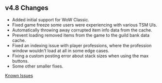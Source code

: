 ## v4.8 Changes

* Added initial support for WoW Classic.
* Fixed game freeze some users were experiencing with various TSM UIs.
* Automatically throwing away corrupted item info data from the cache.
* Prevent loading removed items from the game to the guild bank data cache.
* Fixed an indexing issue with player professions, where the profession window wouldn't load at all in some edge cases.
* Fixing a custom posting error about stack sizes when using the max buttons.
* Some other smaller fixes.

[Known Issues](http://support.tradeskillmaster.com/display/KB/TSM4+Currently+Known+Issues)
